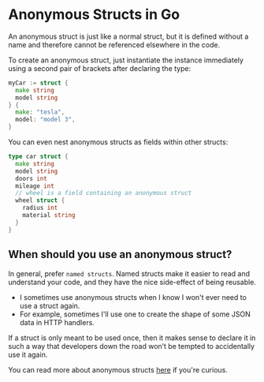 # Anonymous Structs in Go

An anonymous struct is just like a normal struct, but it is defined without a name and therefore cannot be referenced elsewhere in the code.

To create an anonymous struct, just instantiate the instance immediately using a second pair of brackets after declaring the type:

```go
myCar := struct {
  make string
  model string
} {
  make: "tesla",
  model: "model 3",
}
```

You can even nest anonymous structs as fields within other structs:

```go
type car struct {
  make string
  model string
  doors int
  mileage int
  // wheel is a field containing an anonymous struct
  wheel struct {
    radius int
    material string
  }
}
```

## When should you use an anonymous struct?

In general, prefer `named structs`. Named structs make it easier to read and understand your code, and they have the nice side-effect of being reusable.

- I sometimes use anonymous structs when I know I won't ever need to use a struct again.
- For example, sometimes I'll use one to create the shape of some JSON data in HTTP handlers.

If a struct is only meant to be used once, then it makes sense to declare it in such a way that developers down the road won’t be tempted to accidentally use it again.

You can read more about anonymous structs [here](https://blog.boot.dev/golang/anonymous-structs-golang/) if you're curious.
